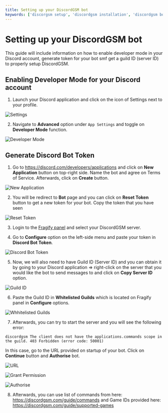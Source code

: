 ```yaml
---
title: Setting up your DiscordGSM bot
keywords: ['discorgsm setup', 'discordgsm installation', 'discordgsm bot install', 'discordgsm bot setup', 'discordgsm bot installation']
---
```


# Setting up your DiscordGSM bot

This guide will include information on how to enable developer mode in your Discord account, generate token for your bot smf get a guild ID (server ID) to properly setup DiscordGSM.

## Enabling Developer Mode for your Discord account

1. Launch your Discord application and click on the icon of Settings next to your profile.

![Settings](images/settings.png)

2. Navigate to **Advanced** option under `App Settings` and toggle on **Developer Mode** function.

![Developer Mode](images/developer-mode.png)

## Generate Discord Bot Token

1. Go to https://discord.com/developers/applications and click on **New Application** button on top-right side.
Name the bot and agree on Terms of Service.  Afterwards, click on **Create** button.

![New Application](images/new-application.png)

2. You will be redirect to **Bot** page and you can click on **Reset Token** button to get a new token for your bot. Copy the token that you have seen 

![Reset Token](images/reset-token.png)

3. Login to the [Fragify panel](VAR::FRAGIFY_URL) and select your DiscordGSM server.

4. Go to **Configure** option on the left-side menu and paste your token in **Discord Bot Token**.

![Discord Bot Token](images/discord-bot-token.png)

5. Now, we will also need to have Guild ID (Server ID) and you can obtain it by going to your Discord application => right-click on the server that you would like the bot to send messages to and click on **Copy Server ID** option.

![Guild ID](images/guild-id.png)

6. Paste the Guild ID in **Whitelisted Guilds** which is located on Fragify panel in **Configure** options. 

![Whhitelisted Guilds](images/whitelist-guild.png)

7. Afterwards, you can try to start the server and you will see the following error:
```
discordgsm The client does not have the applications.commands scope in the guild. 403 Forbidden (error code: 50001)
``` 
In this case, go to the URL provided on startup of your bot. Click on **Continue** button and **Authorise** bot. 

![URL](images/url.png)

![Grant Permission](images/grant-permission.png)

![Authorise](images/authorise.png)

8. Afterwards, you can use list of commands from here: https://discordgsm.com/guide/commands and Game IDs provided here: https://discordgsm.com/guide/supported-games